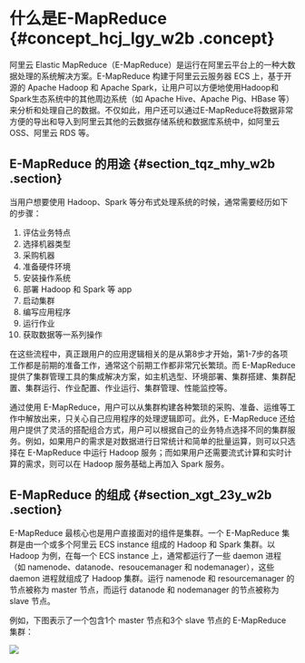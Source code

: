 # 什么是E-MapReduce {#concept_hcj_lgy_w2b .concept}

阿里云 Elastic MapReduce（E-MapReduce）是运行在阿里云平台上的一种大数据处理的系统解决方案。E-MapReduce 构建于阿里云云服务器 ECS 上，基于开源的 Apache Hadoop 和 Apache Spark，让用户可以方便地使用Hadoop和Spark生态系统中的其他周边系统（如 Apache Hive、Apache Pig、HBase 等）来分析和处理自己的数据。不仅如此，用户还可以通过E-MapReduce将数据非常方便的导出和导入到阿里云其他的云数据存储系统和数据库系统中，如阿里云 OSS、阿里云 RDS 等。

## E-MapReduce 的用途 {#section_tqz_mhy_w2b .section}

当用户想要使用 Hadoop、Spark 等分布式处理系统的时候，通常需要经历如下的步骤：

1.  评估业务特点
2.  选择机器类型
3.  采购机器
4.  准备硬件环境
5.  安装操作系统
6.  部署 Hadoop 和 Spark 等 app
7.  启动集群
8.  编写应用程序
9.  运行作业
10. 获取数据等一系列操作

在这些流程中，真正跟用户的应用逻辑相关的是从第8步才开始，第1-7步的各项工作都是前期的准备工作，通常这个前期工作都非常冗长繁琐。而 E-MapReduce 提供了集群管理工具的集成解决方案，如主机选型、环境部署、集群搭建、集群配置、集群运行、作业配置、作业运行、集群管理、性能监控等。

通过使用 E-MapReduce，用户可以从集群构建各种繁琐的采购、准备、运维等工作中解放出来，只关心自己应用程序的处理逻辑即可。此外，E-MapReduce 还给用户提供了灵活的搭配组合方式，用户可以根据自己的业务特点选择不同的集群服务。例如，如果用户的需求是对数据进行日常统计和简单的批量运算，则可以只选择在 E-MapReduce 中运行 Hadoop 服务；而如果用户还需要流式计算和实时计算的需求，则可以在 Hadoop 服务基础上再加入 Spark 服务。

## E-MapReduce 的组成 {#section_xgt_23y_w2b .section}

E-MapReduce 最核心也是用户直接面对的组件是集群。一个 E-MapReduce 集群是由一个或多个阿里云 ECS instance 组成的 Hadoop 和 Spark 集群。以 Hadoop 为例，在每一个 ECS instance 上，通常都运行了一些 daemon 进程（如 namenode、datanode、resoucemanager 和 nodemanager），这些 daemon 进程就组成了 Hadoop 集群。运行 namenode 和 resourcemanager 的节点被称为 master 节点，而运行 datanode 和 nodemanager 的节点被称为 slave 节点。

例如，下图表示了一个包含1个 master 节点和3个 slave 节点的 E-MapReduce 集群：

![](http://static-aliyun-doc.oss-cn-hangzhou.aliyuncs.com/assets/img/17824/15369080589988_zh-CN.jpg)

